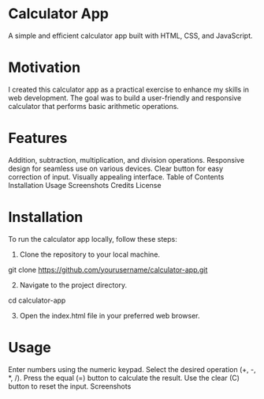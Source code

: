 # Calculator App
A simple and efficient calculator app built with HTML, CSS, and JavaScript.

# Motivation
I created this calculator app as a practical exercise to enhance my skills in web development. The goal was to build a user-friendly and responsive calculator that performs basic arithmetic operations.

# Features
Addition, subtraction, multiplication, and division operations.
Responsive design for seamless use on various devices.
Clear button for easy correction of input.
Visually appealing interface.
Table of Contents
Installation
Usage
Screenshots
Credits
License
# Installation
To run the calculator app locally, follow these steps:

1. Clone the repository to your local machine.

git clone https://github.com/yourusername/calculator-app.git

2. Navigate to the project directory.

cd calculator-app

3. Open the index.html file in your preferred web browser.

# Usage
Enter numbers using the numeric keypad.
Select the desired operation (+, -, *, /).
Press the equal (=) button to calculate the result.
Use the clear (C) button to reset the input.
Screenshots

